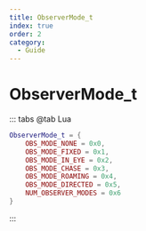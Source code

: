 ```yaml
---
title: ObserverMode_t
index: true
order: 2
category:
  - Guide
---
```


# ObserverMode_t
::: tabs
@tab Lua
```lua
ObserverMode_t = {
    OBS_MODE_NONE = 0x0,
    OBS_MODE_FIXED = 0x1,
    OBS_MODE_IN_EYE = 0x2,
    OBS_MODE_CHASE = 0x3,
    OBS_MODE_ROAMING = 0x4,
    OBS_MODE_DIRECTED = 0x5,
    NUM_OBSERVER_MODES = 0x6
}
```
:::